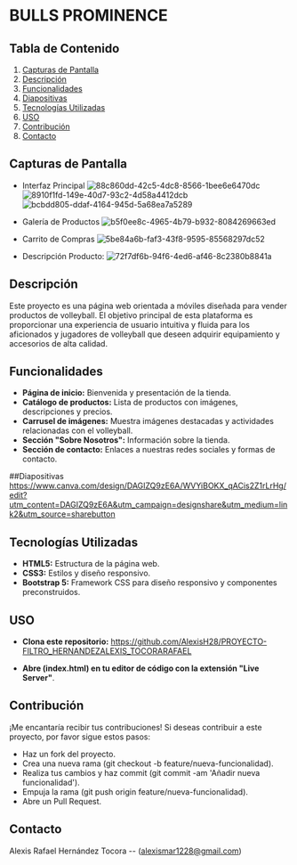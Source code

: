 # BULLS PROMINENCE

## Tabla de Contenido

1. [Capturas de Pantalla](#CapturasdePantalla)
2. [Descripción](#Descripción)
3. [Funcionalidades](#Funcionalidades)
4. [Diapositivas](#Diapositivas)
5. [Tecnologías Utilizadas](#TecnologíasUtilizadas)
6. [USO](#USO)
7. [Contribución](#Contribución)
8. [Contacto](#Contacto)

## Capturas de Pantalla

- Interfaz Principal
![88c860dd-42c5-4dc8-8566-1bee6e6470dc](https://github.com/AlexisH28/PROYECTO-FILTRO_HERNANDEZALEXIS_TOCORARAFAEL/assets/166555818/09f420f6-6435-418a-b213-91ccf8356480)
![8910f1fd-149e-40d7-93c2-4d58a4412dcb](https://github.com/AlexisH28/PROYECTO-FILTRO_HERNANDEZALEXIS_TOCORARAFAEL/assets/166555818/8f75249c-d20d-4272-8640-3f5dbfef6b50)
![bcbdd805-ddaf-4164-945d-5a68ea7a5289](https://github.com/AlexisH28/PROYECTO-FILTRO_HERNANDEZALEXIS_TOCORARAFAEL/assets/166555818/7cb26a4e-e75c-45e0-a406-cebf94cd6d73)

- Galería de Productos
![b5f0ee8c-4965-4b79-b932-8084269663ed](https://github.com/AlexisH28/PROYECTO-FILTRO_HERNANDEZALEXIS_TOCORARAFAEL/assets/166555818/5b2991be-50a8-452a-8644-6b21d5aa2ded)

- Carrito de Compras
![5be84a6b-faf3-43f8-9595-85568297dc52](https://github.com/AlexisH28/PROYECTO-FILTRO_HERNANDEZALEXIS_TOCORARAFAEL/assets/166555818/3d2db852-eaff-4289-9565-7f73a5e7b7f1)

- Descripción Producto:
![72f7df6b-94f6-4ed6-af46-8c2380b8841a](https://github.com/AlexisH28/PROYECTO-FILTRO_HERNANDEZALEXIS_TOCORARAFAEL/assets/166555818/ff10d1ff-a062-400d-9b6f-3cc1c1b05198)



## Descripción

Este proyecto es una página web orientada a móviles diseñada para vender productos de volleyball. El objetivo principal de esta plataforma es proporcionar una experiencia de usuario intuitiva y fluida para los aficionados y jugadores de volleyball que deseen adquirir equipamiento y accesorios de alta calidad.

## Funcionalidades

- **Página de inicio:** Bienvenida y presentación de la tienda.
- **Catálogo de productos:** Lista de productos con imágenes, descripciones y precios.
- **Carrusel de imágenes:** Muestra imágenes destacadas y actividades relacionadas con el volleyball.
- **Sección "Sobre Nosotros":** Información sobre la tienda.
- **Sección de contacto:** Enlaces a nuestras redes sociales y formas de contacto.

##Diapositivas
https://www.canva.com/design/DAGIZQ9zE6A/WVYiBOKX_qACis2Z1rLrHg/edit?utm_content=DAGIZQ9zE6A&utm_campaign=designshare&utm_medium=link2&utm_source=sharebutton

## Tecnologías Utilizadas

- **HTML5:** Estructura de la página web.
- **CSS3:** Estilos y diseño responsivo.
- **Bootstrap 5:** Framework CSS para diseño responsivo y componentes preconstruidos.

## USO

- **Clona este repositorio:**
https://github.com/AlexisH28/PROYECTO-FILTRO_HERNANDEZALEXIS_TOCORARAFAEL
   
- **Abre (index.html) en tu editor de código con la extensión "Live Server"**.

## Contribución

¡Me encantaría recibir tus contribuciones! Si deseas contribuir a este proyecto, por favor sigue estos pasos:

- Haz un fork del proyecto.
- Crea una nueva rama (git checkout -b feature/nueva-funcionalidad).
- Realiza tus cambios y haz commit (git commit -am 'Añadir nueva funcionalidad').
- Empuja la rama (git push origin feature/nueva-funcionalidad).
- Abre un Pull Request.

## Contacto

Alexis Rafael Hernández Tocora -- (alexismar1228@gmail.com)




